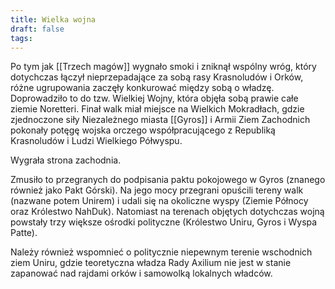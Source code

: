 ```yaml
---
title: Wielka wojna
draft: false
tags:
---
```

Po tym jak [[Trzech magów]] wygnało smoki i zniknął wspólny wróg, który dotychczas łączył nieprzepadające za sobą rasy Krasnoludów i Orków, różne ugrupowania zaczęły konkurować między sobą o władzę. Doprowadziło to do tzw. Wielkiej Wojny, która objęła sobą prawie całe ziemie Noretteri. Finał walk miał miejsce na Wielkich Mokradłach, gdzie zjednoczone siły Niezależnego miasta [[Gyros]] i Armii Ziem Zachodnich pokonały potęgę wojska orczego współpracującego z Republiką Krasnoludów i Ludzi Wielkiego Półwyspu.

Wygrała strona zachodnia.

Zmusiło to przegranych do podpisania paktu pokojowego w Gyros (znanego również jako Pakt Górski). Na jego mocy przegrani opuścili tereny walk (nazwane potem Unirem) i udali się na okoliczne wyspy (Ziemie Północy oraz Królestwo NahDuk). Natomiast na terenach objętych dotychczas wojną powstały trzy większe ośrodki polityczne (Królestwo Uniru, Gyros i Wyspa Patte).

Należy również wspomnieć o politycznie niepewnym terenie wschodnich ziem Uniru, gdzie teoretyczna władza Rady Axilium nie jest w stanie zapanować nad rajdami orków i samowolką lokalnych władców. 